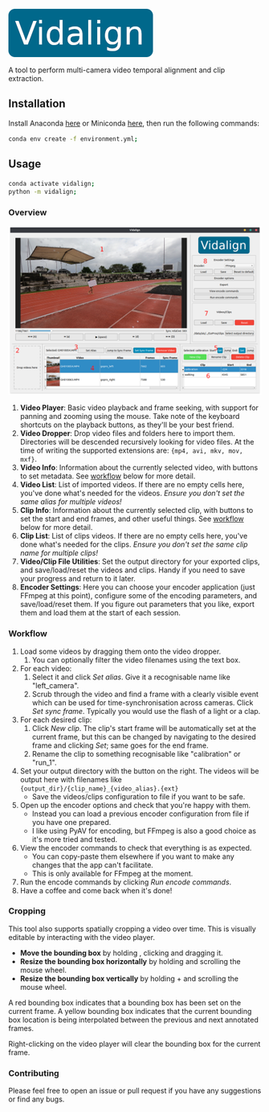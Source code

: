 ![icon](vidalign/assets/icon-wide.png)

A tool to perform multi-camera video temporal alignment and clip extraction.

## Installation

Install Anaconda [here](https://www.anaconda.com/download/success) or Miniconda [here](https://docs.anaconda.com/free/miniconda/miniconda-install/), then run the following commands:

```bash
conda env create -f environment.yml;
```

## Usage

```bash
conda activate vidalign;
python -m vidalign;
```

### Overview

![screenshot](vidalign/assets/ui_screenshot.png)

1. **Video Player**: Basic video playback and frame seeking, with support for panning and zooming using the mouse. Take note of the keyboard shortcuts on the playback buttons, as they'll be your best friend.
2. **Video Dropper**: Drop video files and folders here to import them. Directories will be descended recursively looking for video files. At the time of writing the supported extensions are: `{mp4, avi, mkv, mov, mxf}`.
3. **Video Info**: Information about the currently selected video, with buttons to set metadata. See [workflow](#workflow) below for more detail.
4. **Video List**: List of imported videos. If there are no empty cells here, you've done what's needed for the videos. _Ensure you don't set the same alias for multiple videos!_
5. **Clip Info**: Information about the currently selected clip, with buttons to set the start and end frames, and other useful things. See [workflow](#workflow) below for more detail.
6. **Clip List**: List of clips videos. If there are no empty cells here, you've done what's needed for the clips. _Ensure you don't set the same clip name for multiple clips!_
7. **Video/Clip File Utilities**: Set the output directory for your exported clips, and save/load/reset the videos and clips. Handy if you need to save your progress and return to it later.
8. **Encoder Settings**: Here you can choose your encoder application (just FFmpeg at this point), configure some of the encoding parameters, and save/load/reset them. If you figure out parameters that you like, export them and load them at the start of each session.

### Workflow

1. Load some videos by dragging them onto the video dropper.
   1. You can optionally filter the video filenames using the text box.
1. For each video:
   1. Select it and click _Set alias_. Give it a recognisable name like "left_camera".
   1. Scrub through the video and find a frame with a clearly visible event which can be used for time-synchronisation across cameras. Click _Set sync frame_. Typically you would use the flash of a light or a clap.
1. For each desired clip:
   1. Click _New clip_. The clip's start frame will be automatically set at the current frame, but this can be changed by navigating to the desired frame and clicking _Set_; same goes for the end frame.
   1. Rename the clip to something recognisable like "calibration" or "run_1".
1. Set your output directory with the button on the right. The videos will be output here with filenames like `{output_dir}/{clip_name}_{video_alias}.{ext}`
   - Save the videos/clips configuration to file if you want to be safe.
1. Open up the encoder options and check that you're happy with them.
   - Instead you can load a previous encoder configuration from file if you have one prepared.
   - I like using PyAV for encoding, but FFmpeg is also a good choice as it's more tried and tested.
1. View the encoder commands to check that everything is as expected.
   - You can copy-paste them elsewhere if you want to make any changes that the app can't facilitate.
   - This is only available for FFmpeg at the moment.
1. Run the encode commands by clicking _Run encode commands_.
1. Have a coffee and come back when it's done!

### Cropping

This tool also supports spatially cropping a video over time. This is visually editable by interacting with the video player.

- **Move the bounding box** by holding <ctrl>, clicking and dragging it.
- **Resize the bounding box horizontally** by holding <ctrl> and scrolling the mouse wheel.
- **Resize the bounding box vertically** by holding <ctrl>+<shift> and scrolling the mouse wheel.

A red bounding box indicates that a bounding box has been set on the current frame. A yellow bounding box indicates that the current bounding box location is being interpolated between the previous and next annotated frames.

Right-clicking on the video player will clear the bounding box for the current frame.

### Contributing

Please feel free to open an issue or pull request if you have any suggestions or find any bugs.
